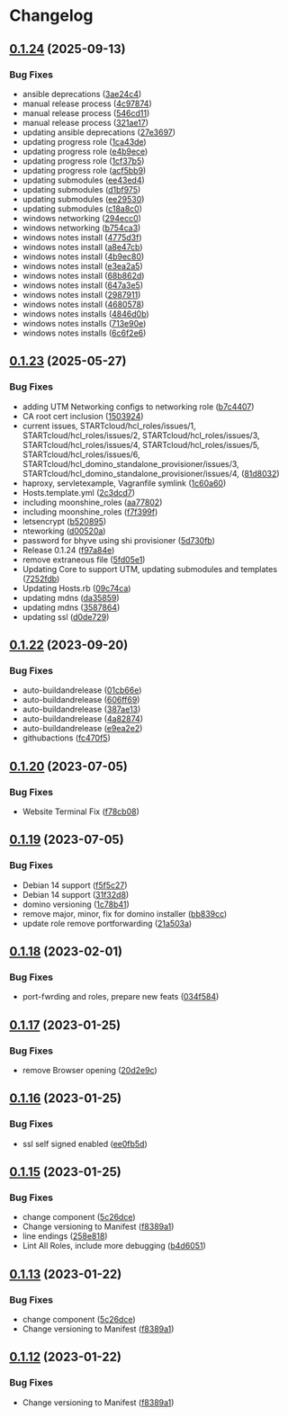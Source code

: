 # Changelog

## [0.1.24](https://github.com/STARTcloud/hcl_domino_standalone_provisioner/compare/hcl_domino_standalone_provisioner/v0.1.23...hcl_domino_standalone_provisioner/v0.1.24) (2025-09-13)


### Bug Fixes

* ansible deprecations ([3ae24c4](https://github.com/STARTcloud/hcl_domino_standalone_provisioner/commit/3ae24c47333784ba2fa0d239f3a76d2065578b4a))
* manual release process ([4c97874](https://github.com/STARTcloud/hcl_domino_standalone_provisioner/commit/4c97874e44d80e5cdd54cd5df81eba8d0777a9fd))
* manual release process ([546cd11](https://github.com/STARTcloud/hcl_domino_standalone_provisioner/commit/546cd11581e8fbc9143163377330d80919e95e1c))
* manual release process ([321ae17](https://github.com/STARTcloud/hcl_domino_standalone_provisioner/commit/321ae170d6cd9f962cb02bedc0ef6d27da6781d0))
* updating ansible deprecations ([27e3697](https://github.com/STARTcloud/hcl_domino_standalone_provisioner/commit/27e369701b04fae09c4a83e7006c7e018bfceca3))
* updating progress role ([1ca43de](https://github.com/STARTcloud/hcl_domino_standalone_provisioner/commit/1ca43debcd916b30c97ab2fa53c6f55f6394605f))
* updating progress role ([e4b9ece](https://github.com/STARTcloud/hcl_domino_standalone_provisioner/commit/e4b9ece7da028fe1a778e3f9b8b458735c487d68))
* updating progress role ([1cf37b5](https://github.com/STARTcloud/hcl_domino_standalone_provisioner/commit/1cf37b5fac805cca396d43ec6ec1aa138a431b4c))
* updating progress role ([acf5bb9](https://github.com/STARTcloud/hcl_domino_standalone_provisioner/commit/acf5bb9a7094266b57e8ee3570622aefaf300c1e))
* updating submodules ([ee43ed4](https://github.com/STARTcloud/hcl_domino_standalone_provisioner/commit/ee43ed45dc18ec71ae5bf96b204246f1aad3c660))
* updating submodules ([d1bf975](https://github.com/STARTcloud/hcl_domino_standalone_provisioner/commit/d1bf97587f5177dea4e04275dcae27f8fafee49c))
* updating submodules ([ee29530](https://github.com/STARTcloud/hcl_domino_standalone_provisioner/commit/ee29530412d64a20664fb5a8bacd19940ee782d9))
* updating submodules ([c18a8c0](https://github.com/STARTcloud/hcl_domino_standalone_provisioner/commit/c18a8c000fd936d2c78d8735789287547190aaa8))
* windows networking ([294ecc0](https://github.com/STARTcloud/hcl_domino_standalone_provisioner/commit/294ecc0a3f9dc7f0dc62a647e926bf6cc07aa9d2))
* windows networking ([b754ca3](https://github.com/STARTcloud/hcl_domino_standalone_provisioner/commit/b754ca3ee73055b7e99c3ae71ec4e18fd913f402))
* windows notes install ([4775d3f](https://github.com/STARTcloud/hcl_domino_standalone_provisioner/commit/4775d3f7cbb08615be820727ea433c1f25176124))
* windows notes install ([a8e47cb](https://github.com/STARTcloud/hcl_domino_standalone_provisioner/commit/a8e47cb86dea446cc4f80f509825d073d3612742))
* windows notes install ([4b9ec80](https://github.com/STARTcloud/hcl_domino_standalone_provisioner/commit/4b9ec803b239aa69b28a215d9cdedb6e07ab2ac5))
* windows notes install ([e3ea2a5](https://github.com/STARTcloud/hcl_domino_standalone_provisioner/commit/e3ea2a50992354f7410ba02fe6b9e78d5557762a))
* windows notes install ([68b862d](https://github.com/STARTcloud/hcl_domino_standalone_provisioner/commit/68b862d2ba52657b8e0b8d2beacf2bb011c3c46d))
* windows notes install ([647a3e5](https://github.com/STARTcloud/hcl_domino_standalone_provisioner/commit/647a3e584125b3cd3ed58acf76ee0a8c2baaa449))
* windows notes install ([2987911](https://github.com/STARTcloud/hcl_domino_standalone_provisioner/commit/29879116fedbd692ff00a9adee2e208123ad9b40))
* windows notes install ([4680578](https://github.com/STARTcloud/hcl_domino_standalone_provisioner/commit/46805784a996d3c0ba8b52bc768ae7dc15f5579e))
* windows notes installs ([4846d0b](https://github.com/STARTcloud/hcl_domino_standalone_provisioner/commit/4846d0baceb830cc03f1b802b3a0dd91b2198c8a))
* windows notes installs ([713e90e](https://github.com/STARTcloud/hcl_domino_standalone_provisioner/commit/713e90e3d3896bb2a1ff369348171ef48de7fbb8))
* windows notes installs ([6c6f2e6](https://github.com/STARTcloud/hcl_domino_standalone_provisioner/commit/6c6f2e68225ddd6a40715f5dddd5d505a1be6817))

## [0.1.23](https://github.com/STARTcloud/hcl_domino_standalone_provisioner/compare/hcl_domino_standalone_provisioner/v0.1.22...hcl_domino_standalone_provisioner/v0.1.23) (2025-05-27)


### Bug Fixes

* adding UTM Networking configs to networking role ([b7c4407](https://github.com/STARTcloud/hcl_domino_standalone_provisioner/commit/b7c4407b693b6f5769cee383b7d1a68fd2ab58bb))
* CA root cert inclusion ([1503924](https://github.com/STARTcloud/hcl_domino_standalone_provisioner/commit/150392429eb67a166a1651d757e1767c5bc01e96))
* current issues, STARTcloud/hcl_roles/issues/1, STARTcloud/hcl_roles/issues/2, STARTcloud/hcl_roles/issues/3, STARTcloud/hcl_roles/issues/4, STARTcloud/hcl_roles/issues/5, STARTcloud/hcl_roles/issues/6, STARTcloud/hcl_domino_standalone_provisioner/issues/3, STARTcloud/hcl_domino_standalone_provisioner/issues/4, ([81d8032](https://github.com/STARTcloud/hcl_domino_standalone_provisioner/commit/81d8032580ec7278211be9b0fde4ad94753b7a80))
* haproxy, servletexample, Vagranfile symlink ([1c60a60](https://github.com/STARTcloud/hcl_domino_standalone_provisioner/commit/1c60a60194bc4e8a6b86751b93d7cea1b5d173d9))
* Hosts.template.yml ([2c3dcd7](https://github.com/STARTcloud/hcl_domino_standalone_provisioner/commit/2c3dcd7e0990949f479f48480c1966d15ffeee17))
* including moonshine_roles ([aa77802](https://github.com/STARTcloud/hcl_domino_standalone_provisioner/commit/aa778023264fcc252358f30ed4c427fa918879c9))
* including moonshine_roles ([f7f399f](https://github.com/STARTcloud/hcl_domino_standalone_provisioner/commit/f7f399f96209e6782c203ce8f97aeb057337a393))
* letsencrypt ([b520895](https://github.com/STARTcloud/hcl_domino_standalone_provisioner/commit/b5208954d904912a361a8b83f7cd28a9113c482b))
* nteworking ([d00520a](https://github.com/STARTcloud/hcl_domino_standalone_provisioner/commit/d00520a813529c3b6bef69614aa7cc6b50533411))
* password for bhyve using shi provisioner ([5d730fb](https://github.com/STARTcloud/hcl_domino_standalone_provisioner/commit/5d730fbadd7b78ca25c91589b6cc94dfabd664f3))
* Release 0.1.24 ([f97a84e](https://github.com/STARTcloud/hcl_domino_standalone_provisioner/commit/f97a84ec8bb6e1e89fc5f44af9ca472e91712ff0))
* remove extraneous file ([5fd05e1](https://github.com/STARTcloud/hcl_domino_standalone_provisioner/commit/5fd05e1998925f0a8a91374755727fd9aa966af0))
* Updating Core to support UTM, updating submodules and templates ([7252fdb](https://github.com/STARTcloud/hcl_domino_standalone_provisioner/commit/7252fdb2875f45513d4989c4f16204c36c9877af))
* Updating Hosts.rb ([09c74ca](https://github.com/STARTcloud/hcl_domino_standalone_provisioner/commit/09c74ca22f810b64866a167d6468dfc819e14fa3))
* updating mdns ([da35859](https://github.com/STARTcloud/hcl_domino_standalone_provisioner/commit/da35859ed5ae0799efac3a1745ad7937dc80fc67))
* updating mdns ([3587864](https://github.com/STARTcloud/hcl_domino_standalone_provisioner/commit/35878649b537c5b77d97081fdd058321493556e2))
* updating ssl ([d0de729](https://github.com/STARTcloud/hcl_domino_standalone_provisioner/commit/d0de729488e1cc30111cbb3ef6af41dfebe1b3e0))

## [0.1.22](https://github.com/DominoVagrant/demo-tasks/compare/demo-tasks/v0.1.21...demo-tasks/v0.1.22) (2023-09-20)


### Bug Fixes

* auto-buildandrelease ([01cb66e](https://github.com/DominoVagrant/demo-tasks/commit/01cb66e62c9a19119a4faffbb004443432d9ace7))
* auto-buildandrelease ([606ff69](https://github.com/DominoVagrant/demo-tasks/commit/606ff6976c511cec0b12fc5440ea2f0a9c12cca9))
* auto-buildandrelease ([387ae13](https://github.com/DominoVagrant/demo-tasks/commit/387ae1399921726eacf7ac23def1f78f4c57d309))
* auto-buildandrelease ([4a82874](https://github.com/DominoVagrant/demo-tasks/commit/4a82874c7056b0cc39a92d25379695fdd25c1b72))
* auto-buildandrelease ([e9ea2e2](https://github.com/DominoVagrant/demo-tasks/commit/e9ea2e20670ae0610d761fce648754bb1eaeb7d0))
* githubactions ([fc470f5](https://github.com/DominoVagrant/demo-tasks/commit/fc470f5cea8d0e968f4c667abe47b84720050e2c))

## [0.1.20](https://github.com/DominoVagrant/demo-tasks/compare/demo-tasks/v0.1.19...demo-tasks/v0.1.20) (2023-07-05)


### Bug Fixes

* Website Terminal Fix ([f78cb08](https://github.com/DominoVagrant/demo-tasks/commit/f78cb0869fe79fe66a273cf7b8c631c09f1c77b3))

## [0.1.19](https://github.com/DominoVagrant/demo-tasks/compare/demo-tasks/v0.1.18...demo-tasks/v0.1.19) (2023-07-05)


### Bug Fixes

* Debian 14 support ([f5f5c27](https://github.com/DominoVagrant/demo-tasks/commit/f5f5c27e4cac63b5433a34793259d290f96f4466))
* Debian 14 support ([31f32d8](https://github.com/DominoVagrant/demo-tasks/commit/31f32d8baca93ac835f25709c8dc9e35c3f62dba))
* domino versioning ([1c78b41](https://github.com/DominoVagrant/demo-tasks/commit/1c78b41110d05b1161df45be3b02ba06050069f7))
* remove major, minor, fix for domino installer ([bb839cc](https://github.com/DominoVagrant/demo-tasks/commit/bb839cc153d5e123bdc55ea16d63278430689a74))
* update role remove portforwarding ([21a503a](https://github.com/DominoVagrant/demo-tasks/commit/21a503acefc22dc50ceba05db59199688e6ecf5c))

## [0.1.18](https://github.com/DominoVagrant/demo-tasks/compare/demo-tasks/v0.1.17...demo-tasks/v0.1.18) (2023-02-01)


### Bug Fixes

* port-fwrding and roles, prepare new feats ([034f584](https://github.com/DominoVagrant/demo-tasks/commit/034f584a90d2cded4452111aa4e01022b60e35e4))

## [0.1.17](https://github.com/DominoVagrant/demo-tasks/compare/demo-tasks/v0.1.16...demo-tasks/v0.1.17) (2023-01-25)


### Bug Fixes

* remove Browser opening ([20d2e9c](https://github.com/DominoVagrant/demo-tasks/commit/20d2e9c8daf79d385b15ac2a6d29f5852fb71af2))

## [0.1.16](https://github.com/DominoVagrant/demo-tasks/compare/demo-tasks/v0.1.15...demo-tasks/v0.1.16) (2023-01-25)


### Bug Fixes

* ssl self signed enabled ([ee0fb5d](https://github.com/DominoVagrant/demo-tasks/commit/ee0fb5d856236cd7f92578e5d66c7211ddb0cabf))

## [0.1.15](https://github.com/DominoVagrant/demo-tasks/compare/demo-tasks-v0.1.14...demo-tasks/v0.1.15) (2023-01-25)


### Bug Fixes

* change component ([5c26dce](https://github.com/DominoVagrant/demo-tasks/commit/5c26dce9ec7d5ed51fbef06a8c8e586805ad1401))
* Change versioning to Manifest ([f8389a1](https://github.com/DominoVagrant/demo-tasks/commit/f8389a16fe3d91750085a2f791f050f58ef406e5))
* line endings ([258e818](https://github.com/DominoVagrant/demo-tasks/commit/258e8180e7534f1f6245a5eca41746357df744af))
* Lint All Roles, include more debugging ([b4d6051](https://github.com/DominoVagrant/demo-tasks/commit/b4d6051ee2b5ad246d82e5884dc18b5bbf4ff11e))

## [0.1.13](https://github.com/DominoVagrant/demo-tasks/compare/demo-tasks-v0.1.12...demo-tasks/v0.1.13) (2023-01-22)


### Bug Fixes

* change component ([5c26dce](https://github.com/DominoVagrant/demo-tasks/commit/5c26dce9ec7d5ed51fbef06a8c8e586805ad1401))
* Change versioning to Manifest ([f8389a1](https://github.com/DominoVagrant/demo-tasks/commit/f8389a16fe3d91750085a2f791f050f58ef406e5))

## [0.1.12](https://github.com/DominoVagrant/demo-tasks/compare/main-v0.1.11...main/v0.1.12) (2023-01-22)


### Bug Fixes

* Change versioning to Manifest ([f8389a1](https://github.com/DominoVagrant/demo-tasks/commit/f8389a16fe3d91750085a2f791f050f58ef406e5))
